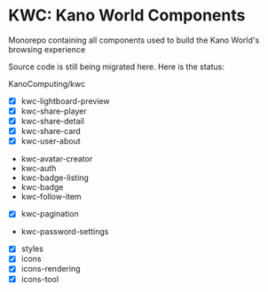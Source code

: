 # KWC: Kano World Components

Monorepo containing all components used to build the Kano World's browsing experience

Source code is still being migrated here. Here is the status:

KanoComputing/kwc
 - [x] kwc-lightboard-preview
 - [x] kwc-share-player
 - [x] kwc-share-detail
 - [x] kwc-share-card
 - [x] kwc-user-about
 - kwc-avatar-creator
 - kwc-auth
 - kwc-badge-listing
 - kwc-badge
 - kwc-follow-item
 - [x] kwc-pagination
 - kwc-password-settings 
 - [x] styles
 - [x] icons
 - [x] icons-rendering
 - [x] icons-tool
